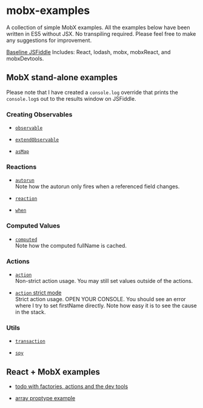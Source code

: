 # mobx-examples
A collection of simple MobX examples.  All the examples below have been written in ES5 without JSX.  No transpiling required.
Please feel free to make any suggestions for improvement.

[Baseline JSFiddle](https://jsfiddle.net/gh/get/library/pure/mattruby/mobx-examples/tree/master/baseline)
Includes: React, lodash, mobx, mobxReact, and mobxDevtools.

## MobX stand-alone examples
Please note that I have created a `console.log` override that prints the
`console.log`s out to the results window on JSFiddle.

### Creating Observables

* [`observable`](https://jsfiddle.net/gh/get/library/pure/mattruby/mobx-examples/tree/master/mobx-standalone/35-observable)

* [`extendObservable`](https://jsfiddle.net/gh/get/library/pure/mattruby/mobx-examples/tree/master/mobx-standalone/30-extendObservable)

* [`asMap`](https://jsfiddle.net/gh/get/library/pure/mattruby/mobx-examples/tree/master/mobx-standalone/40-map)

### Reactions

* [`autorun`](https://jsfiddle.net/gh/get/library/pure/mattruby/mobx-examples/tree/master/mobx-standalone/00-autorun)  
Note how the autorun only fires when a referenced field changes.

* [`reaction`](https://jsfiddle.net/gh/get/library/pure/mattruby/mobx-examples/tree/master/mobx-standalone/70-reaction)

* [`when`](https://jsfiddle.net/gh/get/library/pure/mattruby/mobx-examples/tree/master/mobx-standalone/60-when)

### Computed Values

* [`computed`](https://jsfiddle.net/gh/get/library/pure/mattruby/mobx-examples/tree/master/mobx-standalone/10-computed)  
Note how the computed fullName is cached.

### Actions

* [`action`](https://jsfiddle.net/gh/get/library/pure/mattruby/mobx-examples/tree/master/mobx-standalone/50-action)  
Non-strict action usage.  You may still set values outside of the actions.

* [`action` strict mode](https://jsfiddle.net/gh/get/library/pure/mattruby/mobx-examples/tree/master/mobx-standalone/51-action-strict)  
Strict action usage.  OPEN YOUR CONSOLE.  You should see an error where I try to set firstName directly.
Note how easy it is to see the cause in the stack.

### Utils

* [`transaction`](https://jsfiddle.net/gh/get/library/pure/mattruby/mobx-examples/tree/master/mobx-standalone/20-transaction)

* [`spy`](https://jsfiddle.net/gh/get/library/pure/mattruby/mobx-examples/tree/master/mobx-standalone/80-spy)

## React + MobX examples

* [todo with factories, actions and the dev tools](https://jsfiddle.net/gh/get/library/pure/mattruby/mobx-examples/tree/master/react-examples/00-todo)

* [array proptype example](https://jsfiddle.net/gh/get/library/pure/mattruby/mobx-examples/tree/master/react-examples/10-array-propType)
